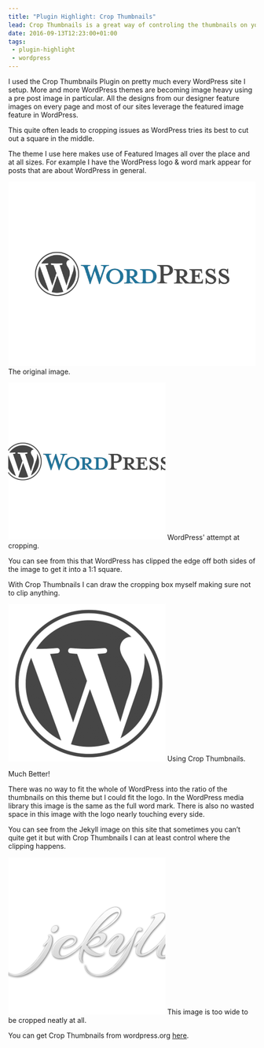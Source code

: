 ```yaml
---
title: "Plugin Highlight: Crop Thumbnails"
lead: Crop Thumbnails is a great way of controling the thumbnails on your WordPress site.
date: 2016-09-13T12:23:00+01:00
tags:
 - plugin-highlight
 - wordpress
---
```

I used the Crop Thumbnails Plugin on pretty much every WordPress site I setup. More and more WordPress themes are becoming image heavy using a pre post image in particular. All the designs from our designer feature images on every page and most of our sites leverage the featured image feature in WordPress.

This quite often leads to cropping issues as WordPress tries its best to cut out a square in the middle.

The theme I use here makes use of Featured Images all over the place and at all sizes. For example I have the WordPress logo & word mark appear for posts that are about WordPress in general.

![WordPress word mark](/assets/2016/09/plugin-highlight-crop-thumbnails/wordmark.png)
The original image.

![WordPress' Attempt](/assets/2016/09/plugin-highlight-crop-thumbnails/wordmark-wp-thumb.png)
WordPress' attempt at cropping.

You can see from this that WordPress has clipped the edge off both sides of the image to get it into a 1:1 square.

With Crop Thumbnails I can draw the cropping box myself making sure not to clip anything.

![With crop thumbnails](/assets/2016/09/plugin-highlight-crop-thumbnails/wordmark-thumb.png)
Using Crop Thumbnails.

Much Better!

There was no way to fit the whole of WordPress into the ratio of the thumbnails on this theme but I could fit the logo. In the WordPress media library this image is the same as the full word mark. There is also no wasted space in this image with the logo nearly touching every side.

You can see from the Jekyll image on this site that sometimes you can’t quite get it but with Crop Thumbnails I can at least control where the clipping happens.

![Jekyll Logo](/assets/2016/09/plugin-highlight-crop-thumbnails/jekyll-thumb.png)
This image is too wide to be cropped neatly at all.

You can get Crop Thumbnails from wordpress.org [here](https://en-gb.wordpress.org/plugins/crop-thumbnails/).

